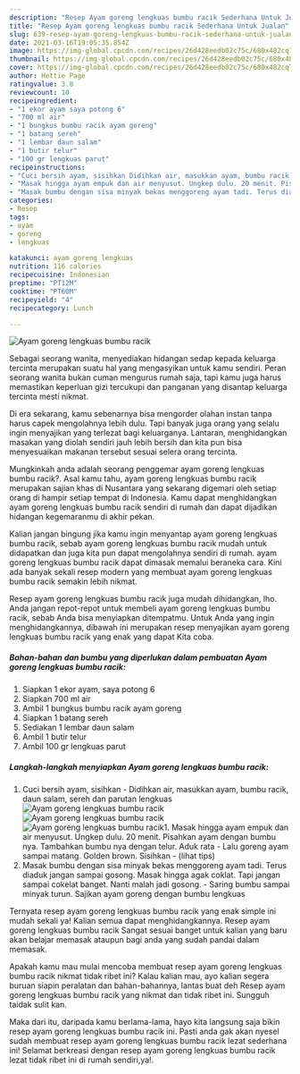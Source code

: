 ```yaml
---
description: "Resep Ayam goreng lengkuas bumbu racik Sederhana Untuk Jualan"
title: "Resep Ayam goreng lengkuas bumbu racik Sederhana Untuk Jualan"
slug: 639-resep-ayam-goreng-lengkuas-bumbu-racik-sederhana-untuk-jualan
date: 2021-03-16T19:05:35.854Z
image: https://img-global.cpcdn.com/recipes/26d428eedb02c75c/680x482cq70/ayam-goreng-lengkuas-bumbu-racik-foto-resep-utama.jpg
thumbnail: https://img-global.cpcdn.com/recipes/26d428eedb02c75c/680x482cq70/ayam-goreng-lengkuas-bumbu-racik-foto-resep-utama.jpg
cover: https://img-global.cpcdn.com/recipes/26d428eedb02c75c/680x482cq70/ayam-goreng-lengkuas-bumbu-racik-foto-resep-utama.jpg
author: Hettie Page
ratingvalue: 3.8
reviewcount: 10
recipeingredient:
- "1 ekor ayam saya potong 6"
- "700 ml air"
- "1 bungkus bumbu racik ayam goreng"
- "1 batang sereh"
- "1 lembar daun salam"
- "1 butir telur"
- "100 gr lengkuas parut"
recipeinstructions:
- "Cuci bersih ayam, sisihkan Didihkan air, masukkan ayam, bumbu racik, daun salam, sereh dan parutan lengkuas"
- "Masak hingga ayam empuk dan air menyusut. Ungkep dulu. 20 menit. Pisahkan ayam dengan bumbu nya. Tambahkan bumbu nya dengan telur. Aduk rata Lalu goreng ayam sampai matang. Golden brown. Sisihkan           (lihat tips)"
- "Masak bumbu dengan sisa minyak bekas menggoreng ayam tadi. Terus diaduk jangan sampai gosong. Masak hingga agak coklat. Tapi jangan sampai cokelat banget. Nanti malah jadi gosong.  Saring bumbu sampai minyak turun. Sajikan ayam goreng dengan bumbu lengkuas"
categories:
- Resep
tags:
- ayam
- goreng
- lengkuas

katakunci: ayam goreng lengkuas 
nutrition: 116 calories
recipecuisine: Indonesian
preptime: "PT12M"
cooktime: "PT60M"
recipeyield: "4"
recipecategory: Lunch

---
```



![Ayam goreng lengkuas bumbu racik](https://img-global.cpcdn.com/recipes/26d428eedb02c75c/680x482cq70/ayam-goreng-lengkuas-bumbu-racik-foto-resep-utama.jpg)

Sebagai seorang wanita, menyediakan hidangan sedap kepada keluarga tercinta merupakan suatu hal yang mengasyikan untuk kamu sendiri. Peran seorang  wanita bukan cuman mengurus rumah saja, tapi kamu juga harus memastikan keperluan gizi tercukupi dan panganan yang disantap keluarga tercinta mesti nikmat.

Di era  sekarang, kamu sebenarnya bisa mengorder olahan instan tanpa harus capek mengolahnya lebih dulu. Tapi banyak juga orang yang selalu ingin menyajikan yang terlezat bagi keluarganya. Lantaran, menghidangkan masakan yang diolah sendiri jauh lebih bersih dan kita pun bisa menyesuaikan makanan tersebut sesuai selera orang tercinta. 



Mungkinkah anda adalah seorang penggemar ayam goreng lengkuas bumbu racik?. Asal kamu tahu, ayam goreng lengkuas bumbu racik merupakan sajian khas di Nusantara yang sekarang digemari oleh setiap orang di hampir setiap tempat di Indonesia. Kamu dapat menghidangkan ayam goreng lengkuas bumbu racik sendiri di rumah dan dapat dijadikan hidangan kegemaranmu di akhir pekan.

Kalian jangan bingung jika kamu ingin menyantap ayam goreng lengkuas bumbu racik, sebab ayam goreng lengkuas bumbu racik mudah untuk didapatkan dan juga kita pun dapat mengolahnya sendiri di rumah. ayam goreng lengkuas bumbu racik dapat dimasak memalui beraneka cara. Kini ada banyak sekali resep modern yang membuat ayam goreng lengkuas bumbu racik semakin lebih nikmat.

Resep ayam goreng lengkuas bumbu racik juga mudah dihidangkan, lho. Anda jangan repot-repot untuk membeli ayam goreng lengkuas bumbu racik, sebab Anda bisa menyiapkan ditempatmu. Untuk Anda yang ingin menghidangkannya, dibawah ini merupakan resep menyajikan ayam goreng lengkuas bumbu racik yang enak yang dapat Kita coba.

<!--inarticleads1-->

##### Bahan-bahan dan bumbu yang diperlukan dalam pembuatan Ayam goreng lengkuas bumbu racik:

1. Siapkan 1 ekor ayam, saya potong 6
1. Siapkan 700 ml air
1. Ambil 1 bungkus bumbu racik ayam goreng
1. Siapkan 1 batang sereh
1. Sediakan 1 lembar daun salam
1. Ambil 1 butir telur
1. Ambil 100 gr lengkuas parut




<!--inarticleads2-->

##### Langkah-langkah menyiapkan Ayam goreng lengkuas bumbu racik:

1. Cuci bersih ayam, sisihkan - Didihkan air, masukkan ayam, bumbu racik, daun salam, sereh dan parutan lengkuas
<img src="https://img-global.cpcdn.com/steps/ff17031ffdfc2252/160x128cq70/ayam-goreng-lengkuas-bumbu-racik-langkah-memasak-1-foto.jpg" alt="Ayam goreng lengkuas bumbu racik"><img src="https://img-global.cpcdn.com/steps/c95651c6050536af/160x128cq70/ayam-goreng-lengkuas-bumbu-racik-langkah-memasak-1-foto.jpg" alt="Ayam goreng lengkuas bumbu racik"><img src="https://img-global.cpcdn.com/steps/ef70825f8c070a83/160x128cq70/ayam-goreng-lengkuas-bumbu-racik-langkah-memasak-1-foto.jpg" alt="Ayam goreng lengkuas bumbu racik">1. Masak hingga ayam empuk dan air menyusut. Ungkep dulu. 20 menit. Pisahkan ayam dengan bumbu nya. Tambahkan bumbu nya dengan telur. Aduk rata - Lalu goreng ayam sampai matang. Golden brown. Sisihkan -           (lihat tips)
1. Masak bumbu dengan sisa minyak bekas menggoreng ayam tadi. Terus diaduk jangan sampai gosong. Masak hingga agak coklat. Tapi jangan sampai cokelat banget. Nanti malah jadi gosong.  - Saring bumbu sampai minyak turun. Sajikan ayam goreng dengan bumbu lengkuas




Ternyata resep ayam goreng lengkuas bumbu racik yang enak simple ini mudah sekali ya! Kalian semua dapat menghidangkannya. Resep ayam goreng lengkuas bumbu racik Sangat sesuai banget untuk kalian yang baru akan belajar memasak ataupun bagi anda yang sudah pandai dalam memasak.

Apakah kamu mau mulai mencoba membuat resep ayam goreng lengkuas bumbu racik nikmat tidak ribet ini? Kalau kalian mau, ayo kalian segera buruan siapin peralatan dan bahan-bahannya, lantas buat deh Resep ayam goreng lengkuas bumbu racik yang nikmat dan tidak ribet ini. Sungguh taidak sulit kan. 

Maka dari itu, daripada kamu berlama-lama, hayo kita langsung saja bikin resep ayam goreng lengkuas bumbu racik ini. Pasti anda gak akan nyesel sudah membuat resep ayam goreng lengkuas bumbu racik lezat sederhana ini! Selamat berkreasi dengan resep ayam goreng lengkuas bumbu racik lezat tidak ribet ini di rumah sendiri,ya!.

